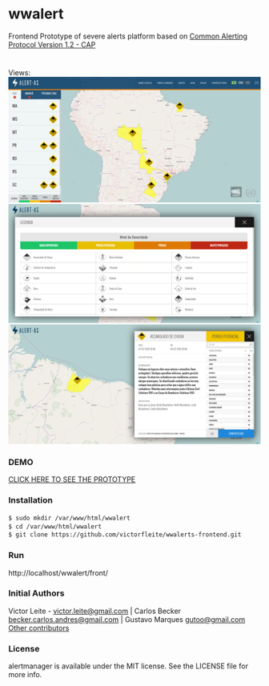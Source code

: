 # wwalert
Frontend Prototype of severe alerts platform based on [Common Alerting Protocol Version 1.2 - CAP](http://docs.oasis-open.org/emergency/cap/v1.2/CAP-v1.2-os.html)

# 
Views:
![](https://github.com/victorfleite/alertmanager/blob/master/assets/imgs/alertas_tela_2.png)
![](https://github.com/victorfleite/alertmanager/blob/master/assets/imgs/alertas_tela_3.png)
![](https://github.com/victorfleite/alertmanager/blob/master/assets/imgs/alertas_tela_4.png)


### DEMO

[CLICK HERE TO SEE THE PROTOTYPE](http://centralweb.educatux.com.br/wwalert/front/)

### Installation

```sh
$ sudo mkdir /var/www/html/wwalert
$ cd /var/www/html/wwalert
$ git clone https://github.com/victorfleite/wwalerts-frontend.git
```

### Run
http://localhost/wwalert/front/


### Initial Authors
Victor Leite - <victor.leite@gmail.com> | 
Carlos Becker <becker.carlos.andres@gmail.com> | 
Gustavo Marques <gutoo@gmail.com>
[Other contributors](https://github.com/victorfleite/alertmanager/graphs/contributors)

### License
alertmanager is available under the MIT license. See the LICENSE file for more info.
